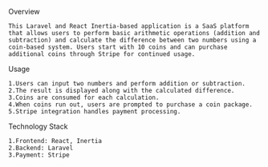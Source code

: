 Overview

    This Laravel and React Inertia-based application is a SaaS platform that allows users to perform basic arithmetic operations (addition and subtraction) and calculate the difference between two numbers using a coin-based system. Users start with 10 coins and can purchase additional coins through Stripe for continued usage.

Usage

    1.Users can input two numbers and perform addition or subtraction.
    2.The result is displayed along with the calculated difference.
    3.Coins are consumed for each calculation.
    4.When coins run out, users are prompted to purchase a coin package.
    5.Stripe integration handles payment processing.

Technology Stack

    1.Frontend: React, Inertia
    2.Backend: Laravel
    3.Payment: Stripe
